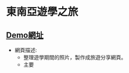 # 東南亞遊學之旅
[Demo網址](https://nqustu110410545web.firebaseapp.com/)
-------------
* 網頁描述: 
  * 整理遊學期間的照片，製作成旅遊分享網頁。
  * 主要

